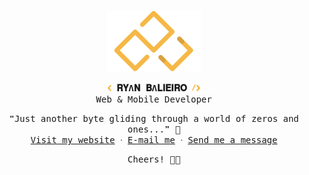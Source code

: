 <p align="center">
    <img src="files/logo.png" alt="Ryan Balieiro" width="150">
</p>

<p align="center">
    <samp>
        <strong>
            <img src="files/left-bracket.png" alt="<" width="8">
            𝐑𝐘Λ𝐍 𝐁Λ𝐋𝐈𝐄𝐈𝐑𝐎
            <img src="files/right-bracket.png" alt="/>" width="15">
        </strong>
        <br>
        Web & Mobile Developer
    </samp>
</p>

<p align="center">
    <samp>
    ❝Just another byte gliding through a world of zeros and ones...❞ 👾️
    <br/>
        <a href="https://ryanbalieiro.com">Visit my website</a> ᐧ
        <a href="mailto:ryanbalieiro@icloud.com">E-mail me</a> ᐧ
        <a href="https://telegram.me/ryanbalieiro">Send me a message</a>
    </samp>
</p>

<p align="center">
    <samp>
       Cheers! 🥂🥂
    </samp>
</p>
